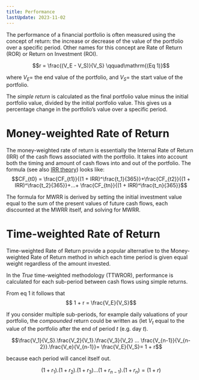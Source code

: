 ```yaml
---
title: Performance
lastUpdate: 2023-11-02
---
```

The performance of a financial portfolio is often measured using the concept of return: the increase or decrease of the value of the portfolio over a specific period. Other names for this concept are Rate of Return (ROR) or Return on Investment (ROI).

$$r = \frac{(V_E - V_S)}{V_S} \qquad\mathrm{(Eq 1)}$$

where $V_E =$ the end value of the portfolio, and $V_S =$ the start value of the portfolio.

The *simple return* is calculated as the final portfolio value minus the initial portfolio value, divided by the initial portfolio value. This gives us a percentage change in the portfolio’s value over a specific period.

# Money-weighted Rate of Return

The money-weighted rate of return is essentially the Internal Rate of Return (IRR) of the cash flows associated with the portfolio. It takes into account both the timing and amount of cash flows into and out of the portfolio. The formula (see also [IRR theory](irr-theory.md)) looks like:
$$CF_{t0} = \frac{CF_{t1}}{(1 + IRR)^\frac{t_1}{365}}+\frac{CF_{t2}}{(1 + IRR)^\frac{t_2}{365}}+...+ \frac{CF_{tn}}{(1 + IRR)^\frac{t_n}{365}}$$

The formula for MWRR is derived by setting the initial investment value equal to the sum of the present values of future cash flows, each discounted at the MWRR itself, and solving for MWRR.

# Time-weighted Rate of Return
Time-weighted Rate of Return provide a popular alternative to the Money-weighted Rate of Return method in which each time period is given equal weight regardless of the amount invested.

In the *True* time-weighted methodology (TTWROR), performance is calculated for each sub-period between cash flows using simple returns.

From eq 1 it follows that
$$ 1 + r = \frac{V_E}{V_S}$$

If you consider multiple sub-periods, for example daily valuations of your portfolio, the *compounded* return could be written as (let $V_t$ equal to the value of the portfolio after the end of period *t* (e.g. day *t*).

$$\frac{V_1}{V_S}.\frac{V_2}{V_1}.\frac{V_3}{V_2} ... \frac{V_{n-1}}{V_{n-2}}.\frac{V_e}{V_{n-1}}= \frac{V_E}{V_S}= 1 + r$$

because each period will cancel itself out.

$$(1 + r_1) . (1 + r_2) . (1 + r_3) ... (1 + r_{n-1}) . (1 + r_n) = (1 + r)$$

